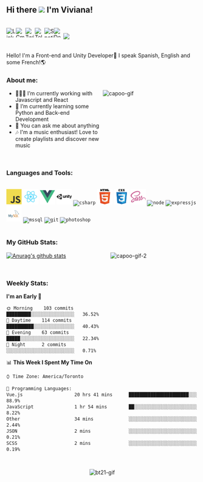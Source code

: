 <!--**vivavv/vivavv** -->

## Hi there <img src="https://media.giphy.com/media/hvRJCLFzcasrR4ia7z/giphy.gif" width="25px"> I'm Viviana!

<br/>
<!-- Buttons -->
<span>
<a href="https://www.linkedin.com/in/vivianavrc/">
  <img align="left" alt="LinkedIn" title="LinkedIn" height="25" width="25" src="https://image.flaticon.com/icons/svg/174/174857.svg">
</a>
<a href="mailto:vivianavrc27@gmail.com">
 <img align="left" alt="Gmail" title="Gmail" height="25" width="25" src="https://image.flaticon.com/icons/svg/2991/2991144.svg">
</a>
<a href="https://twitter.com/ViviRod27">
 <img align="left" alt="Twitter" title="Twitter" height="25" width="25" src="https://image.flaticon.com/icons/svg/174/174876.svg">
</a>
<a href="https://t.me/vivavv">
 <img align="left" alt="Telegram" title="Telegram" height="25" width="25" src="https://www.flaticon.es/svg/static/icons/svg/906/906377.svg">
</a>
<a href="https://open.spotify.com/user/vivavv">
 <img align="left" alt="Spotify" title="Spotify" height="25" width="25" src="https://image.flaticon.com/icons/svg/1946/1946479.svg">
</a>
<a href="https://www.deezer.com/es/profile/2164992848">
 <img align="left" alt="Deezer" title="Deezer" height="25" width="25" src="https://www.flaticon.es/svg/static/icons/svg/49/49383.svg">
</a>
</span>

![](https://komarev.com/ghpvc/?username=vivavv&color=blueviolet&label=views)

<br />
<span>
Hello! I'm a Front-end and Unity Developer👾 I speak Spanish, English and some French!🌎
</span>

<!-- Description -->


### About me:

<img src="https://media.giphy.com/media/9PwWklO9tSELtIhBka/giphy.gif" width="250" height="190" align="right" alt="capoo-gif"/>

- 👩🏻‍💻 I’m currently working with Javascript and React
- 🚀 I’m currently learning some Python and Back-end Development
- 💬 You can ask me about anything
- 🎶 I'm a music enthusiast! Love to create playlists and discover new music

<br />
<!-- Languages and Tools -->

### Languages and Tools:

<br />
<code><img height="40" src="https://raw.githubusercontent.com/github/explore/80688e429a7d4ef2fca1e82350fe8e3517d3494d/topics/javascript/javascript.png"></code>
<code><img height="40" src="https://raw.githubusercontent.com/github/explore/80688e429a7d4ef2fca1e82350fe8e3517d3494d/topics/react/react.png"></code>
<code><img height="40" src="https://raw.githubusercontent.com/github/explore/80688e429a7d4ef2fca1e82350fe8e3517d3494d/topics/vue/vue.png"></code>
<code><img height="40" src="https://raw.githubusercontent.com/github/explore/80688e429a7d4ef2fca1e82350fe8e3517d3494d/topics/unity/unity.png"></code>
<code><img height="40" src="https://devicons.github.io/devicon/devicon.git/icons/csharp/csharp-original.svg" alt="csharp"></code>
<code><img height="40" src="https://raw.githubusercontent.com/github/explore/80688e429a7d4ef2fca1e82350fe8e3517d3494d/topics/html/html.png"></code>
<code><img height="40" src="https://raw.githubusercontent.com/github/explore/80688e429a7d4ef2fca1e82350fe8e3517d3494d/topics/css/css.png"></code>
<code><img height="40" src="https://raw.githubusercontent.com/github/explore/80688e429a7d4ef2fca1e82350fe8e3517d3494d/topics/sass/sass.png"></code>
<code><img height="40" src="https://devicons.github.io/devicon/devicon.git/icons/nodejs/nodejs-original.svg" alt="node"></code>
<code><img height="40" src="https://devicons.github.io/devicon/devicon.git/icons/express/express-original.svg" alt="expressjs"></code>
<code><img height="40" src="https://raw.githubusercontent.com/github/explore/80688e429a7d4ef2fca1e82350fe8e3517d3494d/topics/mysql/mysql.png" alt="mysql"></code>
<code><img height="40" src="https://img.icons8.com/color/48/000000/microsoft-sql-server.png" alt="mssql"></code>
<code><img height="40" src="https://devicons.github.io/devicon/devicon.git/icons/git/git-original.svg" alt="git"></code>
<code><img height="45" src="https://img.icons8.com/color/48/000000/adobe-photoshop.png" alt="photoshop"></code>

<br />
<br />

<!-- Stats -->

### My GitHub Stats:

<img src="https://i.imgur.com/okHmU2N.gif" width="230" height="170" alt="capoo-gif-2" align="right"/>

[![Anurag's github stats](https://github-readme-stats.vercel.app/api?username=vivavv&count_private=true&show_icons=true&theme=material-palenight)](https://github.com/anuraghazra/github-readme-stats)

<br />

### Weekly Stats:

<!--START_SECTION:waka-->
**I'm an Early 🐤** 

```text
🌞 Morning    103 commits    █████████░░░░░░░░░░░░░░░░   36.52% 
🌆 Daytime    114 commits    ██████████░░░░░░░░░░░░░░░   40.43% 
🌃 Evening    63 commits     █████░░░░░░░░░░░░░░░░░░░░   22.34% 
🌙 Night      2 commits      ░░░░░░░░░░░░░░░░░░░░░░░░░   0.71%

```


📊 **This Week I Spent My Time On** 

```text
⌚︎ Time Zone: America/Toronto

💬 Programming Languages: 
Vue.js                   20 hrs 41 mins      ██████████████████████░░░   88.9% 
JavaScript               1 hr 54 mins        ██░░░░░░░░░░░░░░░░░░░░░░░   8.22% 
Other                    34 mins             ░░░░░░░░░░░░░░░░░░░░░░░░░   2.44% 
JSON                     2 mins              ░░░░░░░░░░░░░░░░░░░░░░░░░   0.21% 
SCSS                     2 mins              ░░░░░░░░░░░░░░░░░░░░░░░░░   0.19%

```


<!--END_SECTION:waka-->

<br />
<p align="center">
  <img width="340" height="183" alt="bt21-gif" src="https://pa1.narvii.com/6649/750dc3b830727911dc40f017c8929f2b225917fa_hq.gif">
</p>
